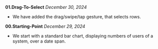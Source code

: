 **01.Drag-To-Select** *December 30, 2024*

- We have added the drag/swipe/tap gesture, that selects rows.

**00.Starting-Point** *December 29, 2024*

- We start with a standard bar chart, displaying numbers of users of a system, over a date span.

